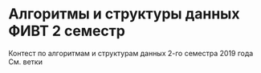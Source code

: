 # Алгоритмы и структуры данных ФИВТ 2 семестр
Контест по алгоритмам и структурам данных 2-го семестра 2019 года  
См. ветки
